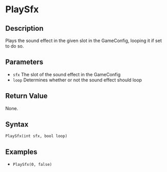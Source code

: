 # PlaySfx

## Description
Plays the sound effect in the given slot in the GameConfig, looping it if set to do so.

## Parameters

- `sfx`
The slot of the sound effect in the GameConfig
- `loop`
Determines whether or not the sound effect should loop

## Return Value
None.

## Syntax 
```PlaySfx(int sfx, bool loop)```

## Examples
- ```PlaySfx(0, false)```